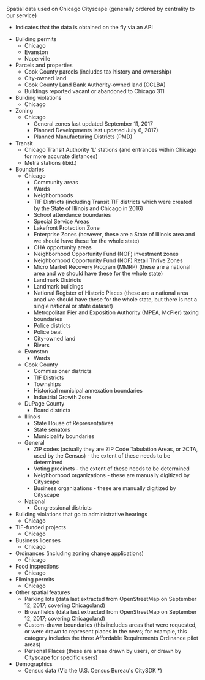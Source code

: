 Spatial data used on Chicago Cityscape (generally ordered by centrality to our service)
* Indicates that the data is obtained on the fly via an API

- Building permits
  - Chicago
  - Evanston
  - Naperville
- Parcels and properties
  - Cook County parcels (includes tax history and ownership)
  - City-owned land
  - Cook County Land Bank Authority-owned land (CCLBA)
  - Buildings reported vacant or abandoned to Chicago 311
- Building violations
  - Chicago
- Zoning
  - Chicago
    - General zones last updated September 11, 2017
    - Planned Developments last updated July 6, 2017)
    - Planned Manufacturing Districts (PMD)
- Transit
  - Chicago Transit Authority 'L' stations (and entrances within Chicago for more accurate distances)
  - Metra stations (ibid.)
- Boundaries
  - Chicago
    - Community areas
    - Wards
    - Neighborhoods
    - TIF Districts (including Transit TIF districts which were created by the State of Illinois and Chicago in 2016)
    - School attendance boundaries
    - Special Service Areas
    - Lakefront Protection Zone
    - Enterprise Zones (however, these are a State of Illinois area and we should have these for the whole state)
    - CHA opportunity areas
    - Neighborhood Opportunity Fund (NOF) investment zones
    - Neighborhood Opportunity Fund (NOF) Retail Thrive Zones
    - Micro Market Recovery Program (MMRP) (these are a national area and we should have these for the whole state)
    - Landmark Districts
    - Landmark buildings
    - National Register of Historic Places (these are a national area anad we should have these for the whole state, but there is not a single national or state dataset)
    - Metropolitan Pier and Exposition Authority (MPEA, McPier) taxing boundaries
    - Police districts
    - Police beat
    - City-owned land
    - Rivers
  - Evanston
    - Wards
  - Cook County
    - Commissioner districts
    - TIF Districts
    - Townships
    - Historical municipal annexation boundaries
    - Industrial Growth Zone
  - DuPage County
    - Board districts
  - Illinois
    - State House of Representatives
    - State senators
    - Municipality boundaries
  - General
    - ZIP codes (actually they are ZIP Code Tabulation Areas, or ZCTA, used by the Census) - the extent of these needs to be determined
    - Voting precincts - the extent of these needs to be determined
    - Neighborhood organizations - these are manually digitized by Cityscape
    - Business organizations - these are manually digitized by Cityscape
  - National
    - Congressional districts
- Building violations that go to administrative hearings
  - Chicago
- TIF-funded projects
  - Chicago
- Business licenses
  - Chicago
- Ordinances (including zoning change applications)
  - Chicago
- Food inspections
  - Chicago
- Filming permits
  - Chicago
- Other spatial features
  - Parking lots (data last extracted from OpenStreetMap on September 12, 2017; covering Chicagoland)
  - Brownfields (data last extracted from OpenStreetMap on September 12, 2017; covering Chicagoland)
  - Custom-drawn boundaries (this includes areas that were requested, or were drawn to represent places in the news; for example, this category includes the three Affordable Requirements Ordinance pilot areas)
  - Personal Places (these are areas drawn by users, or drawn by Cityscape for specific users)
- Demographics
  - Census data (Via the U.S. Census Bureau's CitySDK *)
